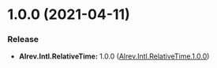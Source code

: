 ﻿# 1.0.0 (2021-04-11)

### Release

* **Alrev.Intl.RelativeTime:** 1.0.0 ([Alrev.Intl.RelativeTime.1.0.0](https://github.com/pointnet/alrev-intl/releases/tag/Alrev.Intl.RelativeTime.1.0.0))